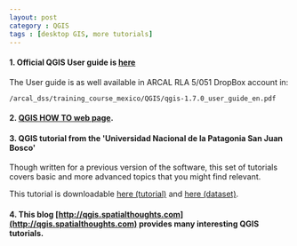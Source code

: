 ```yaml
---
layout: post
category : QGIS
tags : [desktop GIS, more tutorials]
---
```



#### 1. Official QGIS User guide is [here](http://www.qgis.org/en/documentation/manuals.html)
The User guide is as well available in ARCAL RLA 5/051 DropBox account in:

    /arcal_dss/training_course_mexico/QGIS/qgis-1.7.0_user_guide_en.pdf

#### 2. [QGIS HOW TO web page](http://hub.qgis.org/projects/quantum-gis/wiki/How_do_I_do_that_in_QGIS).

#### 3. QGIS tutorial from the 'Universidad Nacional de la Patagonia San Juan Bosco'
Though written for a previous version of the software, this set of tutorials covers basic and more advanced topics that you might find relevant.

This tutorial is downloadable [here (tutorial)](ftp://ftp.remotesensing.org/qgis/doc/workshops/qgis1.6_tutorial_spanish.pdf) and [here (dataset)](ftp://ftp.remotesensing.org/qgis/doc/workshops/qgis1.6_tutorial_spanish_data_practicos.zip).

#### 4. This blog [http://qgis.spatialthoughts.com](http://qgis.spatialthoughts.com) provides many interesting QGIS tutorials.


